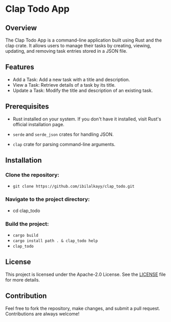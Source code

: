 # Clap Todo App

## Overview

The Clap Todo App is a command-line application built using Rust and the clap crate. It allows users to manage their tasks by creating, viewing, updating, and removing task entries stored in a JSON file.

## Features

- Add a Task: Add a new task with a title and description.
- View a Task: Retrieve details of a task by its title.
- Update a Task: Modify the title and description of an existing task.

## Prerequisites

- Rust installed on your system. If you don't have it installed, visit Rust's official installation page.

- `serde` and `serde_json` crates for handling JSON.

- `clap` crate for parsing command-line arguments.

## Installation

### Clone the repository:

- `git clone https://github.com/ibilalkayy/clap_todo.git`

### Navigate to the project directory:

- cd clap_todo

### Build the project:

- `cargo build`
- `cargo install path . & clap_todo help`
- `clap_todo`

## License

This project is licensed under the Apache-2.0 License. See the [LICENSE](LICENSE) file for more details.

## Contribution

Feel free to fork the repository, make changes, and submit a pull request. Contributions are always welcome!

